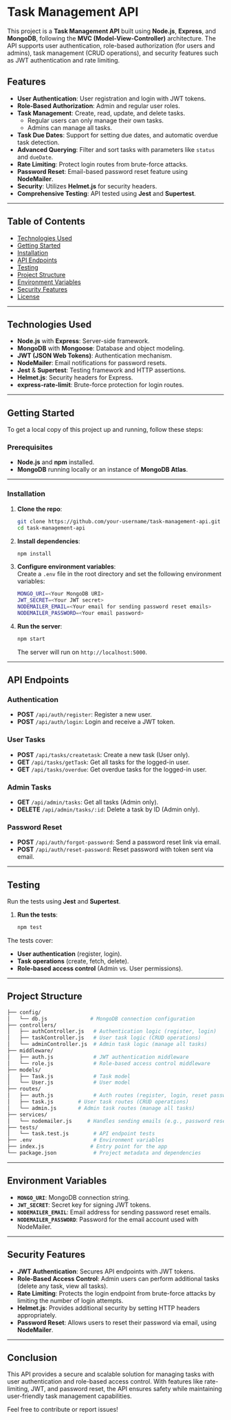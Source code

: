 # Task Management API

This project is a **Task Management API** built using **Node.js**, **Express**, and **MongoDB**, following the **MVC (Model-View-Controller)** architecture. The API supports user authentication, role-based authorization (for users and admins), task management (CRUD operations), and security features such as JWT authentication and rate limiting.

## Features

- **User Authentication**: User registration and login with JWT tokens.
- **Role-Based Authorization**: Admin and regular user roles.
- **Task Management**: Create, read, update, and delete tasks.
  - Regular users can only manage their own tasks.
  - Admins can manage all tasks.
- **Task Due Dates**: Support for setting due dates, and automatic overdue task detection.
- **Advanced Querying**: Filter and sort tasks with parameters like `status` and `dueDate`.
- **Rate Limiting**: Protect login routes from brute-force attacks.
- **Password Reset**: Email-based password reset feature using **NodeMailer**.
- **Security**: Utilizes **Helmet.js** for security headers.
- **Comprehensive Testing**: API tested using **Jest** and **Supertest**.

---

## Table of Contents

- [Technologies Used](#technologies-used)
- [Getting Started](#getting-started)
- [Installation](#installation)
- [API Endpoints](#api-endpoints)
- [Testing](#testing)
- [Project Structure](#project-structure)
- [Environment Variables](#environment-variables)
- [Security Features](#security-features)
- [License](#license)

---

## Technologies Used

- **Node.js** with **Express**: Server-side framework.
- **MongoDB** with **Mongoose**: Database and object modeling.
- **JWT (JSON Web Tokens)**: Authentication mechanism.
- **NodeMailer**: Email notifications for password resets.
- **Jest** & **Supertest**: Testing framework and HTTP assertions.
- **Helmet.js**: Security headers for Express.
- **express-rate-limit**: Brute-force protection for login routes.

---

## Getting Started

To get a local copy of this project up and running, follow these steps:

### Prerequisites

- **Node.js** and **npm** installed.
- **MongoDB** running locally or an instance of **MongoDB Atlas**.
  
---

### Installation

1. **Clone the repo**:
   ```bash
   git clone https://github.com/your-username/task-management-api.git
   cd task-management-api
   ```

2. **Install dependencies**:
   ```bash
   npm install
   ```

3. **Configure environment variables**:  
   Create a `.env` file in the root directory and set the following environment variables:

   ```bash
   MONGO_URI=<Your MongoDB URI>
   JWT_SECRET=<Your JWT secret>
   NODEMAILER_EMAIL=<Your email for sending password reset emails>
   NODEMAILER_PASSWORD=<Your email password>
   ```

4. **Run the server**:
   ```bash
   npm start
   ```
   The server will run on `http://localhost:5000`.

---

## API Endpoints

### **Authentication**

- **POST** `/api/auth/register`: Register a new user.
- **POST** `/api/auth/login`: Login and receive a JWT token.

### **User Tasks**

- **POST** `/api/tasks/createtask`: Create a new task (User only).
- **GET** `/api/tasks/getTask`: Get all tasks for the logged-in user.
- **GET** `/api/tasks/overdue`: Get overdue tasks for the logged-in user.

### **Admin Tasks**

- **GET** `/api/admin/tasks`: Get all tasks (Admin only).
- **DELETE** `/api/admin/tasks/:id`: Delete a task by ID (Admin only).

### **Password Reset**

- **POST** `/api/auth/forgot-password`: Send a password reset link via email.
- **POST** `/api/auth/reset-password`: Reset password with token sent via email.

---

## Testing

Run the tests using **Jest** and **Supertest**.

1. **Run the tests**:
   ```bash
   npm test
   ```

The tests cover:

- **User authentication** (register, login).
- **Task operations** (create, fetch, delete).
- **Role-based access control** (Admin vs. User permissions).

---

## Project Structure

```bash
├── config/
│   └── db.js              # MongoDB connection configuration
├── controllers/
│   ├── authController.js   # Authentication logic (register, login)
│   ├── taskController.js   # User task logic (CRUD operations)
│   └── adminController.js  # Admin task logic (manage all tasks)
├── middleware/
│   ├── auth.js             # JWT authentication middleware
│   └── role.js             # Role-based access control middleware
├── models/
│   ├── Task.js             # Task model
│   └── User.js             # User model
├── routes/
│   ├── auth.js             # Auth routes (register, login, reset password)
│   ├── task.js        # User task routes (CRUD operations)
│   └── admin.js       # Admin task routes (manage all tasks)
├── services/
│   └── nodemailer.js     # Handles sending emails (e.g., password reset)
├── tests/
│   └── task.test.js        # API endpoint tests
├── .env                    # Environment variables
├── index.js               # Entry point for the app
└── package.json            # Project metadata and dependencies
```

---

## Environment Variables

- **`MONGO_URI`**: MongoDB connection string.
- **`JWT_SECRET`**: Secret key for signing JWT tokens.
- **`NODEMAILER_EMAIL`**: Email address for sending password reset emails.
- **`NODEMAILER_PASSWORD`**: Password for the email account used with NodeMailer.

---

## Security Features

- **JWT Authentication**: Secures API endpoints with JWT tokens.
- **Role-Based Access Control**: Admin users can perform additional tasks (delete any task, view all tasks).
- **Rate Limiting**: Protects the login endpoint from brute-force attacks by limiting the number of login attempts.
- **Helmet.js**: Provides additional security by setting HTTP headers appropriately.
- **Password Reset**: Allows users to reset their password via email, using **NodeMailer**.

---

## Conclusion

This API provides a secure and scalable solution for managing tasks with user authentication and role-based access control. With features like rate-limiting, JWT, and password reset, the API ensures safety while maintaining user-friendly task management capabilities.

Feel free to contribute or report issues!